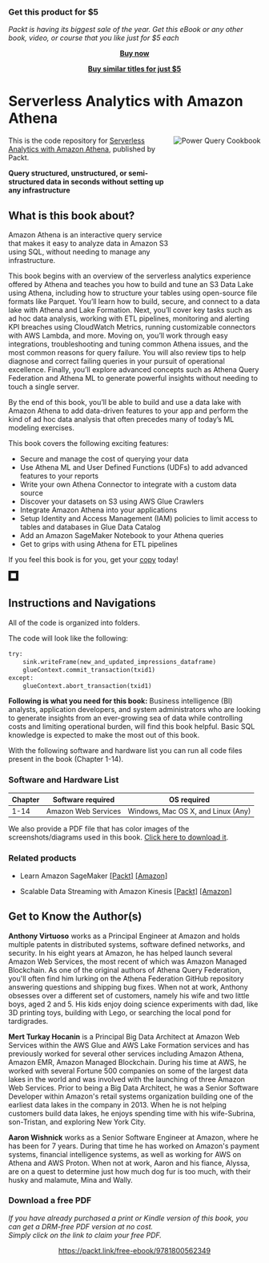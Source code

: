 
### Get this product for $5

<i>Packt is having its biggest sale of the year. Get this eBook or any other book, video, or course that you like just for $5 each</i>


<b><p align='center'>[Buy now](https://packt.link/9781800562349)</p></b>


<b><p align='center'>[Buy similar titles for just $5](https://subscription.packtpub.com/search)</p></b>


# Serverless Analytics with Amazon Athena

<a href="https://www.packtpub.com/product/serverless-analytics-with-amazon-athena/9781800562349"><img src="https://static.packt-cdn.com/products/9781800562349/cover/smaller" alt="Power Query Cookbook" height="256px" align="right"></a>

This is the code repository for [Serverless Analytics with Amazon Athena](https://www.packtpub.com/product/serverless-analytics-with-amazon-athena/9781800562349), published by Packt.

**Query structured, unstructured, or semi-structured data in seconds without setting up any infrastructure**

## What is this book about?

Amazon Athena is an interactive query service that makes it easy to analyze data in Amazon S3 using SQL, without needing to manage any infrastructure.

This book begins with an overview of the serverless analytics experience offered by Athena and teaches you how to build and tune an S3 Data Lake using Athena, including how to structure your tables using open-source file formats like Parquet. You’ll learn how to build, secure, and connect to a data lake with Athena and Lake Formation. Next, you’ll cover key tasks such as ad hoc data analysis, working with ETL pipelines, monitoring and alerting KPI breaches using CloudWatch Metrics, running customizable connectors with AWS Lambda, and more. Moving on, you’ll work through easy integrations, troubleshooting and tuning common Athena issues, and the most common reasons for query failure. You will also review tips to help diagnose and correct failing queries in your pursuit of operational excellence. Finally, you’ll explore advanced concepts such as Athena Query Federation and Athena ML to generate powerful insights without needing to touch a single server.

By the end of this book, you’ll be able to build and use a data lake with Amazon Athena to add data-driven features to your app and perform the kind of ad hoc data analysis that often precedes many of today’s ML modeling exercises.

This book covers the following exciting features: 
* Secure and manage the cost of querying your data
* Use Athena ML and User Defined Functions (UDFs) to add advanced features to your reports
* Write your own Athena Connector to integrate with a custom data source
* Discover your datasets on S3 using AWS Glue Crawlers
* Integrate Amazon Athena into your applications
* Setup Identity and Access Management (IAM) policies to limit access to tables and databases in Glue Data Catalog
* Add an Amazon SageMaker Notebook to your Athena queries
* Get to grips with using Athena for ETL pipelines

If you feel this book is for you, get your [copy](https://www.amazon.com/Serverless-Analytics-Amazon-Athena-semi-structured-dp-1800562349/dp/1800562349/ref=mt_other?_encoding=UTF8&me=&qid=1635753407) today!

<a href="https://www.packtpub.com/product/serverless-analytics-with-amazon-athena/9781800562349"><img src="https://raw.githubusercontent.com/PacktPublishing/GitHub/master/GitHub.png" alt="https://www.packtpub.com/" border="5" /></a>

## Instructions and Navigations
All of the code is organized into folders.

The code will look like the following:
```
try:
    sink.writeFrame(new_and_updated_impressions_dataframe)
    glueContext.commit_transaction(txid1)
except:
    glueContext.abort_transaction(txid1)

```

**Following is what you need for this book:**
Business intelligence (BI) analysts, application developers, and system administrators who are looking to generate insights from an ever-growing sea of data while controlling costs and limiting operational burden, will find this book helpful. Basic SQL knowledge is expected to make the most out of this book.

With the following software and hardware list you can run all code files present in the book (Chapter 1-14).

### Software and Hardware List

| Chapter  | Software required                                                                    | OS required                        |
| -------- | -------------------------------------------------------------------------------------| -----------------------------------|
|  	1-14	   |   	       Amazon Web Services                         			  | Windows, Mac OS X, and Linux (Any) | 		


We also provide a PDF file that has color images of the screenshots/diagrams used in this book. [Click here to download it](http://www.packtpub.com/sites/default/files/downloads/9781800562349_ColorImages.pdf).

### Related products <Other books you may enjoy>
* Learn Amazon SageMaker [[Packt]](https://www.packtpub.com/product/learn-amazon-sagemaker/9781800208919) [[Amazon]](https://www.amazon.com/Learn-Amazon-SageMaker-developers-scientists/dp/180020891X/ref=sr_1_2?dchild=1&keywords=Learn+Amazon+SageMaker&qid=1635754744&s=books&sr=1-2)

* Scalable Data Streaming with Amazon Kinesis [[Packt]](https://www.packtpub.com/product/scalable-data-streaming-with-amazon-kinesis/9781800565401) [[Amazon]](https://www.amazon.com/Scalable-Data-Streaming-Amazon-Kinesis-ebook/dp/B08YM1RJLT/ref=sr_1_1?dchild=1&keywords=Scalable+Data+Streaming+with+Amazon+Kinesis&qid=1635754820&s=books&sr=1-1)
  
## Get to Know the Author(s)
**Anthony Virtuoso** works as a Principal Engineer at Amazon and holds multiple patents in distributed systems, software defined networks, and security. In his eight years at Amazon, he has helped launch several Amazon Web Services, the most recent of which was Amazon Managed Blockchain. As one of the original authors of Athena Query Federation, you'll often find him lurking on the Athena Federation GitHub repository answering questions and shipping bug fixes. When not at work, Anthony obsesses over a different set of customers, namely his wife and two little boys, aged 2 and 5. His kids enjoy doing science experiments with dad, like 3D printing toys, building with Lego, or searching the local pond for tardigrades.

**Mert Turkay Hocanin** is a Principal Big Data Architect at Amazon Web Services within the AWS Glue and AWS Lake Formation services and has previously worked for several other services including Amazon Athena, Amazon EMR, Amazon Managed Blockchain. During his time at AWS, he worked with several Fortune 500 companies on some of the largest data lakes in the world and was involved with the launching of three Amazon Web Services. Prior to being a Big Data Architect, he was a Senior Software Developer within Amazon's retail systems organization building one of the earliest data lakes in the company in 2013. When he is not helping customers build data lakes, he enjoys spending time with his wife-Subrina, son-Tristan, and exploring New York City.

**Aaron Wishnick** works as a Senior Software Engineer at Amazon, where he has been for 7 years. During that time he has worked on Amazon's payment systems, financial intelligence systems, as well as working for AWS on Athena and AWS Proton. When not at work, Aaron and his fiance, Alyssa, are on a quest to determine just how much dog fur is too much, with their husky and malamute, Mina and Wally.
### Download a free PDF

 <i>If you have already purchased a print or Kindle version of this book, you can get a DRM-free PDF version at no cost.<br>Simply click on the link to claim your free PDF.</i>
<p align="center"> <a href="https://packt.link/free-ebook/9781800562349">https://packt.link/free-ebook/9781800562349 </a> </p>